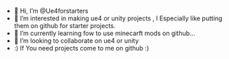 - 👋 Hi, I’m @Ue4forstarters
- 👀 I’m interested in making ue4 or unity projects , I Especially like putting them on github for starter projects.
- 🌱 I’m currently learning fow to use minecarft mods on github...
- 💞️ I’m looking to collaborate on ue4 or unity
- :) If You need projects come to me on github :)

<!---
Ue4forstarters/Ue4forstarters is a ✨ special ✨ repository because its `README.md` (this file) appears on your GitHub profile.
You can click the Preview link to take a look at your changes.
--->
